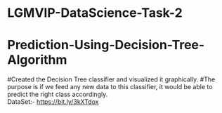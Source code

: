 # LGMVIP-DataScience-Task-2
# Prediction-Using-Decision-Tree-Algorithm
#Created the Decision Tree classifier and visualized it graphically. 
#The purpose is if we feed any new data to this classifier, it would be able to  predict the right class accordingly.  
DataSet:- https://bit.ly/3kXTdox
